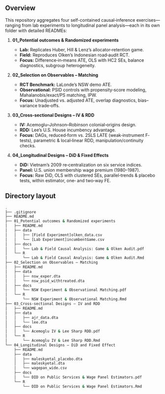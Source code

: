 ## Overview  
This repository aggregates four self-contained causal‐inference exercises—ranging from lab experiments to longitudinal panel analysis—each in its own folder with detailed READMEs:

1. **01_Potential outcomes & Randomized experiments**  
   - **Lab:** Replicates Huber, Hill & Lenz’s allocator‐retention game.  
   - **Field:** Reproduces Olken’s Indonesian road‐audit RCT.  
   - **Focus:** Difference‐in‐means ATE, OLS with HC2 SEs, balance diagnostics, subgroup heterogeneity.

2. **02_Selection on Observables – Matching**  
   - **RCT Benchmark:** LaLonde’s NSW demo ATE.  
   - **Observational:** PSID controls with propensity‐score modeling, Mahalanobis/exact/PS matching, IPW.  
   - **Focus:** Unadjusted vs. adjusted ATE, overlap diagnostics, bias–variance trade‐offs.

3. **03_Cross‐sectional Designs – IV & RDD**   
   - **IV:** Acemoglu–Johnson–Robinson colonial‐origins design.  
   - **RDD:** Lee’s U.S. House incumbency advantage.  
   - **Focus:** DAGs, reduced‐form vs. 2SLS LATE (weak‐instrument F‐tests), parametric & local‐linear RDD, manipulation/continuity checks.

4. **04_Longitudinal Designs – DiD & Fixed Effects**  
   - **DiD:** Vietnam’s 2009 re‐centralization on six service indices.  
   - **Panel:** U.S. union membership wage premium (1980–1987).  
   - **Focus:** Raw DiD, OLS with clustered SEs, parallel‐trends & placebo tests, within estimator, one‐ and two‐way FE.


## Directory layout  

   ```bash
   .
   ├── .gitignore
   ├── README.md
   ├── 01_Potential outcomes & Randomized experiments
   │   ├── README.md
   │   ├── data
   │   │   ├── [Field Experiment]olken_data.csv
   │   │   └── [Lab Experiment]incumbentGame.csv
   │   ├── docs
   │   │   └── Lab & Field Causal Analysis: Game & Olken Audit.pdf
   │   └── R
   │       └── Lab & Field Causal Analysis: Game & Olken Audit.Rmd
   ├── 02_Selection on Observables – Matching
   │   ├── README.md
   │   ├── data
   │   │   ├── nsw_exper.dta
   │   │   └── nsw_psid_withtreated.dta
   │   ├── docs
   │   │   └── NSW Experiment & Observational Matching.pdf
   │   └── R
   │       └── NSW Experiment & Observational Matching.Rmd
   ├── 03_Cross-sectional Designs – IV and RDD
   │   ├── README.md
   │   ├── data
   │   │   ├── ajr_data.dta
   │   │   └── lee.dta
   │   ├── docs
   │   │   └── Acemoglu IV & Lee Sharp RDD.pdf
   │   └── R
   │       └── Acemoglu IV & Lee Sharp RDD.Rmd
   └── 04_Longitudinal Designs – DiD and Fixed Effect
       ├── README.md
       ├── data
       │   ├── maleskyetal_placebo.dta
       │   ├── maleskyetal.dta
       │   └── wagepan_wide.csv
       ├── docs
       │   └── DID on Public Services & Wage Panel Estimators.pdf
       └── R
           └── DID on Public Services & Wage Panel Estimators.Rmd
   ```
